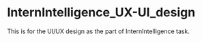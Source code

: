 # InternIntelligence_UX-UI_design
This is for the UI/UX design as the part of InternIntelligence task.
